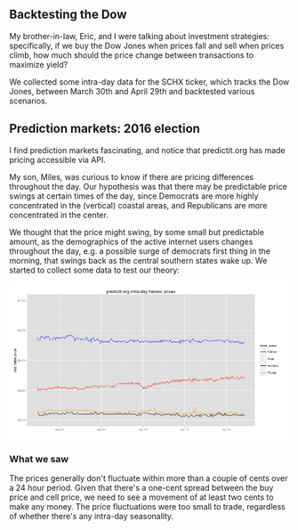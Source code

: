 ## Backtesting the Dow

My brother-in-law, Eric, and I were talking about investment strategies: specifically, if we buy the Dow Jones when prices fall and sell when prices climb, how much should the price change between transactions to maximize yield?

We collected some intra-day data for the SCHX ticker, which tracks the Dow Jones, between March 30th and April 29th and backtested various scenarios.

## Prediction markets: 2016 election

I find prediction markets fascinating, and notice that predictit.org has made pricing accessible via API.

My son, Miles, was curious to know if there are pricing differences throughout the day. Our hypothesis was that there may be predictable price swings at certain times of the day, since Democrats are more highly concentrated in the (vertical) coastal areas, and Republicans are more concentrated in the center. 

We thought that the price might swing, by some small but predictable amount, as the demographics of the active internet users changes throughout the day, e.g. a possible surge of democrats first thing in the morning, that swings back as the central southern states wake up. We started to collect some data to test our theory:

![PredictIt.org last trade prices](predictit_election_last_trade_prices.png)

### What we saw ###

The prices generally don't fluctuate within more than a couple of cents over a 24 hour period. Given that there's a one-cent spread between the buy price and cell price, we need to see a movement of at least two cents to make any money. The price fluctuations were too small to trade, regardless of whether there's any intra-day seasonality.

